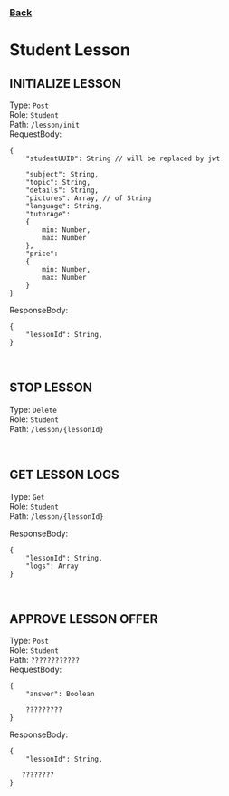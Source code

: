 ### [Back](./Main.md)

# Student Lesson

## **INITIALIZE LESSON**

Type: `Post`  
Role: `Student`  
Path: `/lesson/init`  
RequestBody:

```
{
    "studentUUID": String // will be replaced by jwt

    "subject": String,
    "topic": String,
    "details": String,
    "pictures": Array, // of String
    "language": String,
    "tutorAge":
    {
        min: Number,
        max: Number
    },
    "price":
    {
        min: Number,
        max: Number
    }
}
```

ResponseBody:

```
{
    "lessonId": String,
}
```

<br>

## **STOP LESSON**

Type: `Delete`  
Role: `Student`  
Path: `/lesson/{lessonId}`  

<br>

## **GET LESSON LOGS**

Type: `Get`  
Role: `Student`  
Path: `/lesson/{lessonId}`  

ResponseBody:

```
{
    "lessonId": String,
    "logs": Array
}
```

<br>








## **APPROVE LESSON OFFER**

Type: `Post`  
Role: `Student`  
Path: `????????????`  
RequestBody:

```
{
    "answer": Boolean

    ?????????
}
```

ResponseBody:

```
{
    "lessonId": String,

   ????????
}
```
